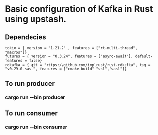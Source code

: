 # Basic configuration of Kafka in Rust using upstash.

## Dependecies
```
tokio = { version = "1.21.2" , features = ["rt-multi-thread", "macros"]}
futures = { version = "0.3.24", features = ["async-await"], default-features = false}
rdkafka = { git = "https://github.com/implrust/rust-rdkafka", tag = "v0.29.0-sasl", features = ["cmake-build","ssl","sasl"]}
```

## To run producer
### cargo run --bin producer

## To run consumer
### cargo run --bin consumer
